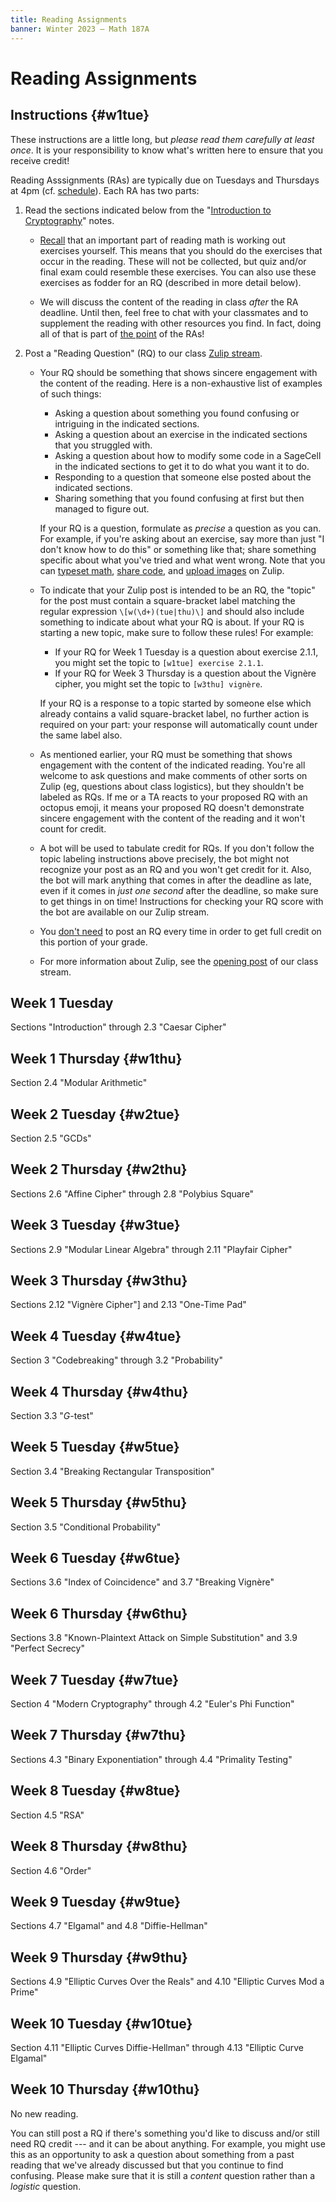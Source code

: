 ```yaml
---
title: Reading Assignments
banner: Winter 2023 — Math 187A
---
```


# Reading Assignments

## Instructions {#w1tue}

These instructions are a little long, but *please read them carefully at least once*. It is your responsibility to know what's written here to ensure that you receive credit!

Reading Asssignments (RAs) are typically due on Tuesdays and Thursdays at 4pm (cf. [schedule](index#schedule)). Each RA has two parts:  

1. Read the sections indicated below from the "[Introduction to Cryptography](/crypt)" notes.   
    - [Recall](syllabus#philosophy) that an important part of reading math is working out exercises yourself. This means that you should do the exercises that occur in the reading. These will not be collected, but quiz and/or final exam could resemble these exercises. You can also use these exercises as fodder for an RQ (described in more detail below). 
    
    - We will discuss the content of the reading in class *after* the RA deadline. Until then, feel free to chat with your classmates and to supplement the reading with other resources you find. In fact, doing all of that is part of [the point](syllabus#philosophy) of the RAs!

3. Post a "Reading Question" (RQ) to our class [Zulip stream](https://sunnysclasses.zulipchat.com/). 

    - Your RQ should be something that shows sincere engagement with the content of the reading. Here is a non-exhaustive list of examples of such things: 
    
        * Asking a question about something you found confusing or intriguing in the indicated sections. 
        * Asking a question about an exercise in the indicated sections that you struggled with.
        * Asking a question about how to modify some code in a SageCell in the indicated sections to get it to do what you want it to do. 
        * Responding to a question that someone else posted about the indicated sections. 
        * Sharing something that you found confusing at first but then managed to figure out. 
    
        If your RQ is a question, formulate as *precise* a question as you can. For example, if you're asking about an exercise, say more than just "I don't know how to do this" or something like that; share something specific about what you've tried and what went wrong. Note that you can [typeset math](https://zulip.com/help/format-your-message-using-markdown#latex), [share code](https://zulip.com/help/format-your-message-using-markdown#code), and [upload images](https://zulip.com/help/share-and-upload-files) on Zulip.
    
    - To indicate that your Zulip post is intended to be an RQ, the "topic" for the post must contain a square-bracket label matching the regular expression `\[w(\d+)(tue|thu)\]` and should also include something to indicate about what your RQ is about. If your RQ is starting a new topic, make sure to follow these rules! For example: 
    
        - If your RQ for Week 1 Tuesday is a question about exercise 2.1.1, you might set the topic to `[w1tue] exercise 2.1.1`.
        - If your RQ for Week 3 Thursday is a question about the Vignère cipher, you might set the topic to `[w3thu] vignère`. 
    
        If your RQ is a response to a topic started by someone else which already contains a valid square-bracket label, no further action is required on your part: your response will automatically count under the same label also. 
    
    - As mentioned earlier, your RQ must be something that shows engagement with the content of the indicated reading. You're all welcome to ask questions and make comments of other sorts on Zulip (eg, questions about class logistics), but they shouldn't be labeled as RQs. If me or a TA reacts to your proposed RQ with an octopus emoji, it means your proposed RQ doesn't demonstrate sincere engagement with the content of the reading and it won't count for credit. 
    
    - A bot will be used to tabulate credit for RQs. If you don't follow the topic labeling instructions above precisely, the bot might not recognize your post as an RQ and you won't get credit for it. Also, the bot will mark anything that comes in after the deadline as late, even if it comes in *just one second* after the deadline, so make sure to get things in on time! Instructions for checking your RQ score with the bot are available on our Zulip stream. 
    
    - You [don't need](syllabus#assessment) to post an RQ every time in order to get full credit on this portion of your grade. 
        
    - For more information about Zulip, see the [opening post](https://sunnysclasses.zulipchat.com/#narrow/stream/361698-Winter-2023.2C-Math-187A/topic/stream.20events/near/316366614) of our class stream. 
    
## Week 1 Tuesday

Sections "Introduction" through 2.3 "Caesar Cipher"

## Week 1 Thursday {#w1thu}

Section 2.4 "Modular Arithmetic"

## Week 2 Tuesday {#w2tue}

Section 2.5 "GCDs"

## Week 2 Thursday {#w2thu}

Sections 2.6 "Affine Cipher" through 2.8 "Polybius Square"

## Week 3 Tuesday {#w3tue}

Sections 2.9 "Modular Linear Algebra" through 2.11 "Playfair Cipher"

## Week 3 Thursday {#w3thu}

Sections 2.12 "Vignère Cipher"] and 2.13 "One-Time Pad"


## Week 4 Tuesday {#w4tue}

Section 3 "Codebreaking" through 3.2 "Probability"

## Week 4 Thursday {#w4thu}

Section 3.3 "$G$-test"

## Week 5 Tuesday {#w5tue}

Section 3.4 "Breaking Rectangular Transposition"

## Week 5 Thursday {#w5thu}

Section 3.5 "Conditional Probability"

## Week 6 Tuesday {#w6tue}

Sections 3.6 "Index of Coincidence" and 3.7 "Breaking Vignère"

## Week 6 Thursday {#w6thu}

Sections 3.8 "Known-Plaintext Attack on Simple Substitution" and 3.9 "Perfect Secrecy"


## Week 7 Tuesday {#w7tue}

Section 4 "Modern Cryptography" through 4.2 "Euler's Phi Function"

## Week 7 Thursday {#w7thu}

Sections 4.3 "Binary Exponentiation" through 4.4 "Primality Testing"

## Week 8 Tuesday {#w8tue}

Section 4.5 "RSA"

## Week 8 Thursday {#w8thu}

Section 4.6 "Order"

## Week 9 Tuesday {#w9tue}

Sections 4.7 "Elgamal" and 4.8 "Diffie-Hellman"

## Week 9 Thursday {#w9thu}

Sections 4.9 "Elliptic Curves Over the Reals" and 4.10 "Elliptic Curves Mod a Prime"

## Week 10 Tuesday {#w10tue}

Section 4.11 "Elliptic Curves Diffie-Hellman" through 4.13 "Elliptic Curve Elgamal"

## Week 10 Thursday {#w10thu}

No new reading. 

You can still post a RQ if there's something you'd like to discuss and/or still need RQ credit --- and it can be about anything. For example, you might use this as an opportunity to ask a question about something from a past reading that we've already discussed but that you continue to find confusing. Please make sure that it is still a *content* question rather than a *logistic* question. 
 
